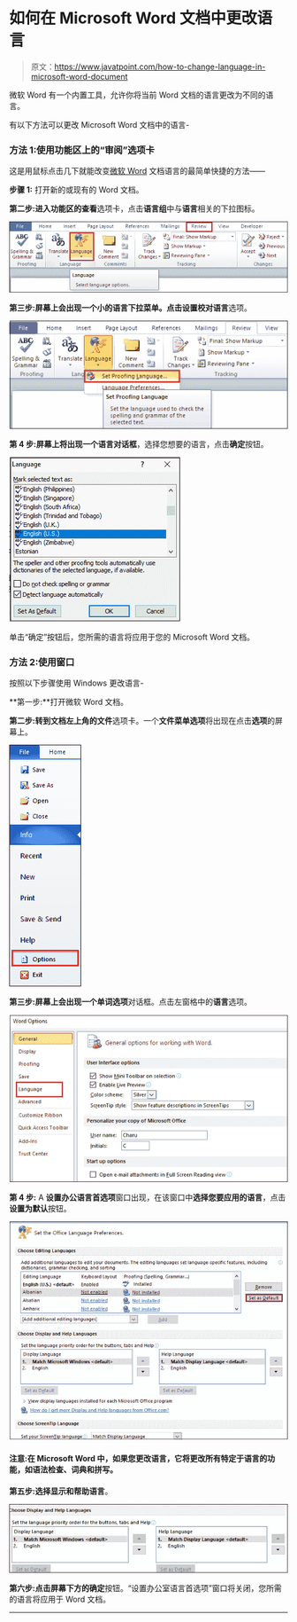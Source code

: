 # 如何在 Microsoft Word 文档中更改语言

> 原文：<https://www.javatpoint.com/how-to-change-language-in-microsoft-word-document>

微软 Word 有一个内置工具，允许你将当前 Word 文档的语言更改为不同的语言。

有以下方法可以更改 Microsoft Word 文档中的语言-

### 方法 1:使用功能区上的“审阅”选项卡

这是用鼠标点击几下就能改变[微软 Word](https://www.javatpoint.com/ms-word-tutorial) 文档语言的最简单快捷的方法——

**步骤 1:** 打开新的或现有的 Word 文档。

**第二步:**进入功能区的**查看**选项卡，点击**语言组**中与**语言**相关的下拉图标。

![How to change language in Microsoft Word document](img/7cf6d239ca39728a8bedeccf0577b950.png)

**第三步:**屏幕上会出现一个小的语言下拉菜单。点击**设置校对语言**选项。

![How to change language in Microsoft Word document](img/536ca753afd45ef8fb541616192592fd.png)

**第 4 步:**屏幕上将出现一个**语言对话框**，选择您想要的语言，点击**确定**按钮。

![How to change language in Microsoft Word document](img/e26939a0f31809bd1cce9ce65f1f0f18.png)

单击“确定”按钮后，您所需的语言将应用于您的 Microsoft Word 文档。

### 方法 2:使用窗口

按照以下步骤使用 Windows 更改语言-

**第一步:**打开微软 Word 文档。

**第二步:**转到文档左上角的**文件**选项卡。一个**文件菜单选项**将出现在点击**选项**的屏幕上。

![How to change language in Microsoft Word document](img/ce71e92328595f5afea2945c78fdd5bd.png)

**第三步:**屏幕上会出现一个**单词选项**对话框。点击左窗格中的**语言**选项。

![How to change language in Microsoft Word document](img/ff1d6f92232d77f4e4b81bfa46885bcb.png)

**第 4 步:** A **设置办公语言首选项**窗口出现，在该窗口中**选择您要应用的语言**，点击**设置为默认**按钮。

![How to change language in Microsoft Word document](img/f96cf08a791fee8f1a008cc227660c40.png)

#### 注意:在 Microsoft Word 中，如果您更改语言，它将更改所有特定于语言的功能，如语法检查、词典和拼写。

**第五步:**选择**显示和帮助语言**。

![How to change language in Microsoft Word document](img/a6c222a5f9d9e7cad7db5eef1162c8ee.png)

**第六步:**点击屏幕下方的**确定**按钮。“设置办公室语言首选项”窗口将关闭，您所需的语言将应用于 Word 文档。

* * *